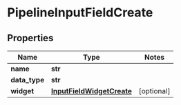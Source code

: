 # PipelineInputFieldCreate

## Properties
Name | Type | Notes
------------ | ------------- | -------------
**name** | **str** | 
**data_type** | **str** | 
**widget** | [**InputFieldWidgetCreate**](InputFieldWidgetCreate.md) | [optional] 



